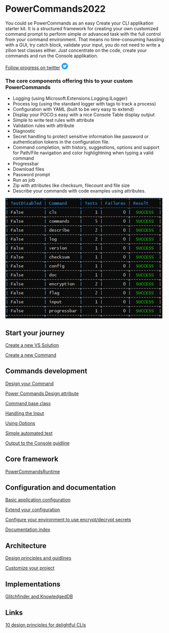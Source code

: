 # PowerCommands2022
You could se PowerCommands as an easy Create your CLI applikation starter kit. It is a structured framework for creating your own customized command prompt to perform simple or advanced task with the full control from your command environment. That means no time-consuming hassling with a GUI, try catch block, validate your input, you do not need to write a zilion test classes either. Just concentrate on the code, create your commands and run the Console applikation.

[Follow progress on twitter](https://twitter.com/PowerCommands) <img src="Docs/images/twitter.png" alt="drawing" width="20"/>

 ### The core components offering this to your custom PowerCommands
 - Logging (using Microsoft.Extensions.Logging.ILogger)
 - Process log (using the standard logger with tags to track a process)
 - Configuration with YAML (built to be very easy to extend)
 - Display your POCO:s easy with a nice Console Table display output
 - Simple to write test rules with attribute
 - Validation rules with attribute
 - Diagnostic 
 - Secret handling to protect sensitive information like password or authentication tokens in the configuration file.
 - Command completion, with history, suggestions, options and support for Path/File navigation and color highlightning when typing a valid command
 - Progressbar
 - Download files
 - Password prompt
 - Run as job
 - Zip with attributes like checksum, filecount and file size
 - Describe your commands with code examples using attributes. 

 ![Alt text](Docs/images/test_all.png?raw=true "Test result")

 ## Start your journey
[Create a new VS Solution](Docs/Create_new_%20project.md)

[Create a new Command](Docs/Create_new_command.md)

## Commands development
[Design your Command](Docs/Design_command.md)

[Power Commands Design attribute](Docs/PowerCommandDesignAttribute.md)

[Command base class](Docs/CommandBase.md)

[Handling the Input](Docs/Input.md)

[Using Options](Docs/Options.md)

[Simple automated test](Docs/Test.md)

[Output to the Console guidline](Docs/ConsoleOutput.md)

## Core framework
[PowerCommandsRuntime](Docs/PowerCommandsRuntime.md)

## Configuration and documentation
[Basic application configuration](Docs/Configuration.md)

[Extend your configuration](Docs/ExtendYourConfiguration.md)

[Configure your environment to use encrypt/decrypt secrets](Docs/Secrets.md)

[Documentation index](Docs/DocumentationIndexDB.md)

## Architecture
[Design principles and guidlines](Docs/PowerCommands%20Design%20Principles%20And%20Guidlines.md)

[Customize your project](Docs/Customize.md)

## Implementations
[Glitchfinder and KnowledgedDB](Docs/Implementations.md)

## Links
[10 design principles for delightful CLIs](https://blog.developer.atlassian.com/10-design-principles-for-delightful-clis/)